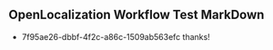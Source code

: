 ## OpenLocalization Workflow Test MarkDown
* 7f95ae26-dbbf-4f2c-a86c-1509ab563efc thanks!

<!--HONumber=Aug16_HO1-->


